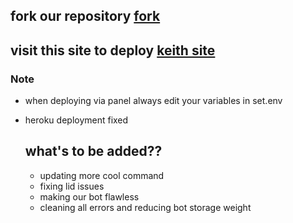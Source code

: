 ## fork our repository [fork](https://github.com/Keithkeizzah/KEITH-MD/fork)
## visit this site to deploy [keith site](https://keith-site.vercel.app/keithmd)

### Note
- when deploying via panel always edit your variables in set.env 


 - heroku deployment fixed 
   ## what's to be added??
   - updating more cool command
   - fixing lid issues
   - making our bot flawless
   - cleaning all errors and reducing bot storage weight
     
